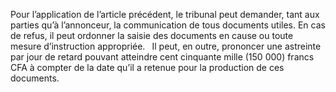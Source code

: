 Pour l’application de l’article précédent, le tribunal peut demander, tant aux parties qu’à l’annonceur, la communication de tous documents utiles.
En cas de refus, il peut ordonner la saisie des documents en cause ou toute mesure d’instruction appropriée.
` `Il peut, en outre, prononcer une astreinte par jour de retard pouvant atteindre cent cinquante mille (150 000) francs CFA à compter de la date qu’il a retenue pour la production de ces documents.